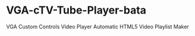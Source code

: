 # VGA-cTV-Tube-Player-bata
VGA Custom Controls Video Player  Automatic HTML5 Video Playlist  Maker 
